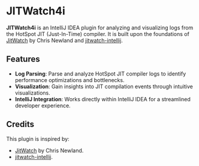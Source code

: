 # JITWatch4i

**JITWatch4i** is an IntelliJ IDEA plugin for analyzing and visualizing logs from the HotSpot JIT (Just-In-Time) compiler. It is built upon the foundations of [JitWatch](https://github.com/AdoptOpenJDK/jitwatch) by Chris Newland and [jitwatch-intellij](https://github.com/yole/jitwatch-intellij).

## Features
- **Log Parsing**: Parse and analyze HotSpot JIT compiler logs to identify performance optimizations and bottlenecks.
- **Visualization**: Gain insights into JIT compilation events through intuitive visualizations.
- **IntelliJ Integration**: Works directly within IntelliJ IDEA for a streamlined developer experience.

## Credits
This plugin is inspired by:
- [JitWatch](https://github.com/AdoptOpenJDK/jitwatch) by Chris Newland.
- [jitwatch-intellij](https://github.com/yole/jitwatch-intellij).

